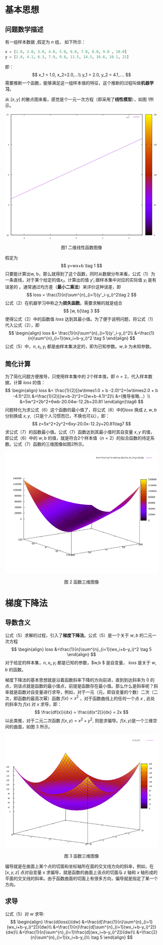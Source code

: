 # 基本思想

##  问题数学描述

有一组样本数据 ,假定为 $n$ 组， 如下所示：

```python
x = [1.0, 2.0, 3.0, 4.0, 5.0, 6.0, 7.0, 8.0, 9.0 , 10.0]
y = [2.0, 4.1, 6.3, 7.9, 9.8, 11.5, 14.3, 16.6, 18.1, 21]
```

即：
$$
x_1 = 1.0,  x_2=2.0,...\\
y_1 = 2.0, y_2 = 4.1,....
$$
 需要推断一个函数，能够满足这一组样本值的特征，这个推断的过程叫做**机器学习**。

从 $[x, y]$ 的散点图来看，感觉是个一元一次方程（即采用了**线性模型**），如图 1所示。

![x_1.png](./pic/x_1.png)

<center>图1 二维线性函数图像</center>

假定为
$$
y=wx+b \tag 1
$$
只要能计算出w, b，那么就得到了这个函数，同时从数据分布来看，公式（1）为一条直线，对于某个给定的值$x_i$，计算出的值 $y'_i$ 跟样本集中对应的实际值 $y_i$ 是有误差的 。通常通过均方差（**最小二乘法**）来评价这种误差，即
$$
loss = \frac{1}{n}\sum^{n}_{i=1}(y'_i-y_i)^2\tag 2
$$
公式（2）在机器学习中称之为**损失函数**。需要求解的就是组合
$$
[w, b]\tag 3
$$
使得公式（2）中的函数值 $loss$ 达到其最小值。为了便于说明问题，将公式（1）代入公式（2），即
$$
\begin{align}
loss &= \frac{1}{n}\sum^{n}_{i=1}(y'_i-y_i)^2\\
&=\frac{1}{n}\sum^{n}_{i=1}(wx_i+b-y_i)^2
\tag 5
\end{align}
$$
公式（5）中，$n,x_i, y_i$ 都是由样本集决定的，即为已知参数。$w, b$ 为未知参数。

##  简化计算

为了简化问题方便推导，只使用样本集中的 2个样本值，即 $n = 2$，代入样本数据，计算 $loss$ 的值： 
$$
\begin{align}
loss &= \frac{1}{2}[(w\times1.0 + b -2.0)^2+(w\times2.0 + b -4.1)^2]\\
&=\frac{1}{2}[(w+b-2)^2+(2w+b-4.1)^2]\\
&=(推导省略...）\\
&=5w^2+2b^2+6wb-20.04w-12.2b+20.81
\end{align}\tag6
$$
问题转化为求公式（6）这个函数的最小值了，将公式（6）中的$loss$ 换成 $z$,  $w,b$分别换成 $x, y$,（只是个人习惯而已，不换也可以），即：
$$
z=5x^2+2y^2+6xy-20.0x-12.2y+20.81\tag7
$$
求公式（7）的函数最小值。公式（7）函数达到其最小值时其自变量 $x,y$ 的值，即公式（6）中的 $w, b$ 的值，就是符合2个样本值（$n=2$）的拟合函数的待定系数。公式（7）函数的三维图像如图2所示。

![5x2_2y2](./pic/5x^2_2y^2.png)

<center>图 2 函数三维图像</center>

# 梯度下降法

##  导数含义

公式（5）求解的过程，引入了**梯度下降法**。公式（5）是一个关于 $w, b$ 的二元一次方程
$$
\begin{align}
loss &=\frac{1}{n}\sum^{n}_{i=1}(wx_i+b-y_i)^2
\tag 5
\end{align}
$$
对于给定的样本集，$n, x_i,y_i$ 都是已知的参数，$w,b $ 是自变量， $loss$ 是关于 $w,b$ 的函数。

梯度下降法的基本思想就是沿着函数斜率下降的方向前进，直到到达斜率为 $0$ 的点，则该点就是函数的最小值点，前提是函数存在最小值。那么什么是斜率呢？斜率就是函数对自变量进行求导，例如，对于一元（元，即自变量的个数）二次（二次，即函数的最高次幂）函数 $f(x)=x^2$ ，对于函数曲线上的任何一个点 $x$ , 此处的斜率为 $f(x)$ 对 $x$ 求导，即： 
$$
\frac{df(x)}{dx} = \frac{d(x^2)}{dx} = 2x
$$
以此类推，对于二元二次函数 $f(x, y)=x^2 + y^2$, 则是求偏导。$f(x,y)$是一个三维空间的曲面，如图 3 所示。

![x^2+y^2](./pic/x^2_y^2.png)

<center>图 3 函数三维图像</center>

偏导就是在曲面上某个点的切面和坐标轴所在面的交叉线方向的斜率，例如，在 $[x,y, z]$ 点对自变量 $x$ 求偏导，就是函数的曲面上该点的切面与 $z$ 轴和 $x$ 轴形成的平面的交叉线的斜率。由于函数曲面的切面上有很多方向，偏导就是指定了某一个方向。

##  求导

公式（5）对 $w$ 求导:
$$
\begin{align}
\frac{d(loss)}{dw} &=\frac{d[\frac{1}{n}\sum^{n}_{i=1}(wx_i+b-y_i)^2]}{dw}\\
&=\frac{1}{n}\frac{d[\sum^{n}_{i=1}(wx_i+b-y_i)^2]}{dw}\\
&=\frac{1}{n}\sum^{n}_{i=1}\frac{d[(wx_i+b-y_i)^2]}{dw}\\
&=\frac{2}{n}\sum^{n}_{i=1}(x_i+b-y_i)\\
\tag 5
\end{align}
$$





